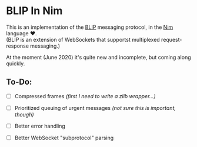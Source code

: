 # BLIP In Nim

This is an implementation of the [BLIP][BLIP] messaging protocol, in the [Nim][NIM] language &hearts;.  
(BLIP is an extension of WebSockets that supportst multiplexed request-response messaging.)

At the moment (June 2020) it's quite new and incomplete, but coming along quickly.

## To-Do:

- [ ] Compressed frames _(first I need to write a zlib wrapper...)_
- [ ] Prioritized queuing of urgent messages _(not sure this is important, though)_
- [ ] Better error handling
- [ ] Better WebSocket "subprotocol" parsing


[BLIP]: https://github.com/couchbaselabs/BLIP-Cpp/blob/master/README.md
[NIM]: https://nim-lang.org
